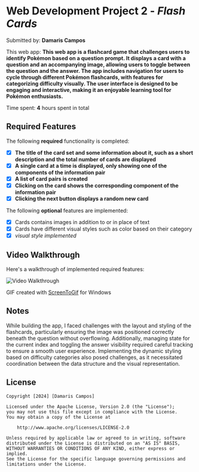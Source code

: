 # Web Development Project 2 - *Flash Cards*

Submitted by: **Damaris Campos**

This web app: **This web app is a flashcard game that challenges users to identify Pokémon based on a question prompt. It displays a card with a question and an accompanying image, allowing users to toggle between the question and the answer. The app includes navigation for users to cycle through different Pokémon flashcards, with features for categorizing difficulty visually. The user interface is designed to be engaging and interactive, making it an enjoyable learning tool for Pokémon enthusiasts.**

Time spent: **4** hours spent in total

## Required Features

The following **required** functionality is completed:

- [x] **The title of the card set and some information about it, such as a short description and the total number of cards are displayed**
- [x] **A single card at a time is displayed, only showing one of the components of the information pair**
- [x] **A list of card pairs is created**
- [x] **Clicking on the card shows the corresponding component of the information pair**
- [x] **Clicking the next button displays a random new card**

The following **optional** features are implemented:

- [x] Cards contains images in addition to or in place of text
- [x] Cards have different visual styles such as color based on their category
- [x] *visual style implemented*
<!--
The following **additional** features are implemented:

* [ ] List anything else that you added to improve the site's functionality!
-->
## Video Walkthrough

Here's a walkthrough of implemented required features:

<img src='http://i.imgur.com/link/to/your/gif/file.gif' title='Video Walkthrough' width='' alt='Video Walkthrough' />

<!-- Replace this with whatever GIF tool you used! -->
GIF created with [ScreenToGif](https://www.screentogif.com/) for Windows

## Notes

While building the app, I faced challenges with the layout and styling of the flashcards, particularly ensuring the image was positioned correctly beneath the question without overflowing. Additionally, managing state for the current index and toggling the answer visibility required careful tracking to ensure a smooth user experience. Implementing the dynamic styling based on difficulty categories also posed challenges, as it necessitated coordination between the data structure and the visual representation.

## License

    Copyright [2024] [Damaris Campos]

    Licensed under the Apache License, Version 2.0 (the "License");
    you may not use this file except in compliance with the License.
    You may obtain a copy of the License at

        http://www.apache.org/licenses/LICENSE-2.0

    Unless required by applicable law or agreed to in writing, software
    distributed under the License is distributed on an "AS IS" BASIS,
    WITHOUT WARRANTIES OR CONDITIONS OF ANY KIND, either express or implied.
    See the License for the specific language governing permissions and
    limitations under the License.
